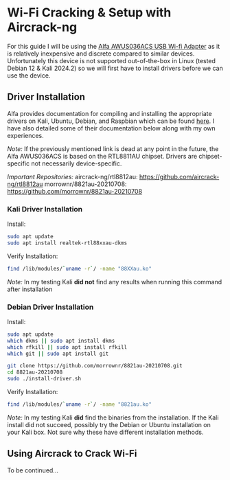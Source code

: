 # Wi-Fi Cracking & Setup with Aircrack-ng

For this guide I will be using the [Alfa AWUS036ACS USB Wi-fi Adapter](https://www.amazon.com/gp/product/B0752CTSGD/ref=ppx_yo_dt_b_asin_title_o00_s00?ie=UTF8&psc=1) as it is relatively inexpensive and discrete compared to similar devices. Unfortunately this device is not supported out-of-the-box in Linux (tested Debian 12 & Kali 2024.2) so we will first have to install drivers before we can use the device.

## Driver Installation

Alfa provides documentation for compiling and installing the appropriate drivers on Kali, Ubuntu, Debian, and Raspbian which can be found [here](https://docs.alfa.com.tw/Support/Linux/RTL8811AU/). I have also detailed some of their documentation below along with my own experiences.

*Note:* If the previously mentioned link is dead at any point in the future, the Alfa AWUS036ACS is based on the RTL8811AU chipset. Drivers are chipset-specific not necessarily device-specific.

*Important Repositories:*
aircrack-ng/rtl8812au: https://github.com/aircrack-ng/rtl8812au
morrownr/8821au-20210708: https://github.com/morrownr/8821au-20210708

### Kali Driver Installation

Install:
```bash
sudo apt update
sudo apt install realtek-rtl88xxau-dkms
```

Verify Installation:
```bash
find /lib/modules/`uname -r`/ -name "88XXau.ko"
```
*Note:* In my testing Kali **did not** find any results when running this command after installation

### Debian Driver Installation

Install:
```bash
sudo apt update
which dkms || sudo apt install dkms
which rfkill || sudo apt install rfkill
which git || sudo apt install git

git clone https://github.com/morrownr/8821au-20210708.git
cd 8821au-20210708
sudo ./install-driver.sh
```

Verify Installation:
```bash
find /lib/modules/`uname -r`/ -name "8821au.ko"
```
*Note:* In my testing Kali **did** find the binaries from the installation. If the Kali install did not succeed, possibly try the Debian or Ubuntu installation on your Kali box. Not sure why these have different installation methods.


## Using Aircrack to Crack Wi-Fi

To be continued...
